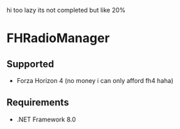 hi too lazy its not completed but like 20%

# FHRadioManager


## Supported
- Forza Horizon 4 (no money i can only afford fh4 haha)
## Requirements
- .NET Framework 8.0
  
